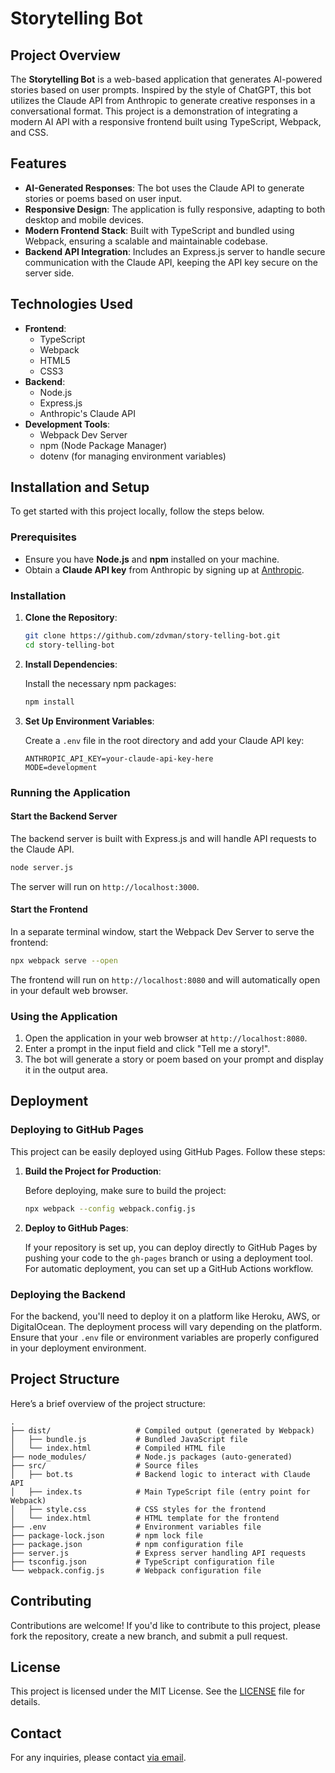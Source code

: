 # Storytelling Bot

## Project Overview

The **Storytelling Bot** is a web-based application that generates AI-powered stories based on user prompts. Inspired by the style of ChatGPT, this bot utilizes the Claude API from Anthropic to generate creative responses in a conversational format. This project is a demonstration of integrating a modern AI API with a responsive frontend built using TypeScript, Webpack, and CSS.

## Features

- **AI-Generated Responses**: The bot uses the Claude API to generate stories or poems based on user input.
- **Responsive Design**: The application is fully responsive, adapting to both desktop and mobile devices.
- **Modern Frontend Stack**: Built with TypeScript and bundled using Webpack, ensuring a scalable and maintainable codebase.
- **Backend API Integration**: Includes an Express.js server to handle secure communication with the Claude API, keeping the API key secure on the server side.

## Technologies Used

- **Frontend**:
  - TypeScript
  - Webpack
  - HTML5
  - CSS3
- **Backend**:
  - Node.js
  - Express.js
  - Anthropic's Claude API
- **Development Tools**:
  - Webpack Dev Server
  - npm (Node Package Manager)
  - dotenv (for managing environment variables)

## Installation and Setup

To get started with this project locally, follow the steps below.

### Prerequisites

- Ensure you have **Node.js** and **npm** installed on your machine.
- Obtain a **Claude API key** from Anthropic by signing up at [Anthropic](https://www.anthropic.com/).

### Installation

1. **Clone the Repository**:

   ```bash
   git clone https://github.com/zdvman/story-telling-bot.git
   cd story-telling-bot
   ```

2. **Install Dependencies**:

   Install the necessary npm packages:

   ```bash
   npm install
   ```

3. **Set Up Environment Variables**:

   Create a `.env` file in the root directory and add your Claude API key:

   ```plaintext
   ANTHROPIC_API_KEY=your-claude-api-key-here
   MODE=development
   ```

### Running the Application

#### Start the Backend Server

The backend server is built with Express.js and will handle API requests to the Claude API.

```bash
node server.js
```

The server will run on `http://localhost:3000`.

#### Start the Frontend

In a separate terminal window, start the Webpack Dev Server to serve the frontend:

```bash
npx webpack serve --open
```

The frontend will run on `http://localhost:8080` and will automatically open in your default web browser.

### Using the Application

1. Open the application in your web browser at `http://localhost:8080`.
2. Enter a prompt in the input field and click "Tell me a story!".
3. The bot will generate a story or poem based on your prompt and display it in the output area.

## Deployment

### Deploying to GitHub Pages

This project can be easily deployed using GitHub Pages. Follow these steps:

1. **Build the Project for Production**:

   Before deploying, make sure to build the project:

   ```bash
   npx webpack --config webpack.config.js
   ```

2. **Deploy to GitHub Pages**:

   If your repository is set up, you can deploy directly to GitHub Pages by pushing your code to the `gh-pages` branch or using a deployment tool. For automatic deployment, you can set up a GitHub Actions workflow.

### Deploying the Backend

For the backend, you'll need to deploy it on a platform like Heroku, AWS, or DigitalOcean. The deployment process will vary depending on the platform. Ensure that your `.env` file or environment variables are properly configured in your deployment environment.

## Project Structure

Here’s a brief overview of the project structure:

```
.
├── dist/                   # Compiled output (generated by Webpack)
│   ├── bundle.js           # Bundled JavaScript file
│   └── index.html          # Compiled HTML file
├── node_modules/           # Node.js packages (auto-generated)
├── src/                    # Source files
│   ├── bot.ts              # Backend logic to interact with Claude API
│   ├── index.ts            # Main TypeScript file (entry point for Webpack)
│   ├── style.css           # CSS styles for the frontend
│   └── index.html          # HTML template for the frontend
├── .env                    # Environment variables file
├── package-lock.json       # npm lock file
├── package.json            # npm configuration file
├── server.js               # Express server handling API requests
├── tsconfig.json           # TypeScript configuration file
└── webpack.config.js       # Webpack configuration file
```

## Contributing

Contributions are welcome! If you'd like to contribute to this project, please fork the repository, create a new branch, and submit a pull request.

## License

This project is licensed under the MIT License. See the [LICENSE](LICENSE) file for details.

## Contact

For any inquiries, please contact [via email](mailto:zuyevdmytro@gmail.com).
